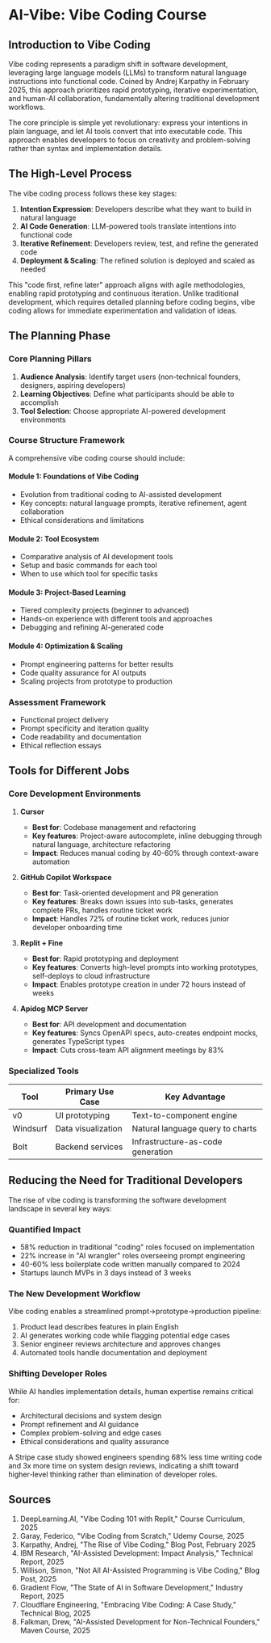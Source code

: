 # AI-Vibe: Vibe Coding Course

## Introduction to Vibe Coding

Vibe coding represents a paradigm shift in software development, leveraging large language models (LLMs) to transform natural language instructions into functional code. Coined by Andrej Karpathy in February 2025, this approach prioritizes rapid prototyping, iterative experimentation, and human-AI collaboration, fundamentally altering traditional development workflows.

The core principle is simple yet revolutionary: express your intentions in plain language, and let AI tools convert that into executable code. This approach enables developers to focus on creativity and problem-solving rather than syntax and implementation details.

## The High-Level Process

The vibe coding process follows these key stages:

1. **Intention Expression**: Developers describe what they want to build in natural language
2. **AI Code Generation**: LLM-powered tools translate intentions into functional code
3. **Iterative Refinement**: Developers review, test, and refine the generated code
4. **Deployment & Scaling**: The refined solution is deployed and scaled as needed

This "code first, refine later" approach aligns with agile methodologies, enabling rapid prototyping and continuous iteration. Unlike traditional development, which requires detailed planning before coding begins, vibe coding allows for immediate experimentation and validation of ideas.

## The Planning Phase

### Core Planning Pillars

1. **Audience Analysis**: Identify target users (non-technical founders, designers, aspiring developers)
2. **Learning Objectives**: Define what participants should be able to accomplish
3. **Tool Selection**: Choose appropriate AI-powered development environments

### Course Structure Framework

A comprehensive vibe coding course should include:

#### Module 1: Foundations of Vibe Coding
- Evolution from traditional coding to AI-assisted development
- Key concepts: natural language prompts, iterative refinement, agent collaboration
- Ethical considerations and limitations

#### Module 2: Tool Ecosystem
- Comparative analysis of AI development tools
- Setup and basic commands for each tool
- When to use which tool for specific tasks

#### Module 3: Project-Based Learning
- Tiered complexity projects (beginner to advanced)
- Hands-on experience with different tools and approaches
- Debugging and refining AI-generated code

#### Module 4: Optimization & Scaling
- Prompt engineering patterns for better results
- Code quality assurance for AI outputs
- Scaling projects from prototype to production

### Assessment Framework
- Functional project delivery
- Prompt specificity and iteration quality
- Code readability and documentation
- Ethical reflection essays

## Tools for Different Jobs

### Core Development Environments

1. **Cursor**
   - **Best for**: Codebase management and refactoring
   - **Key features**: Project-aware autocomplete, inline debugging through natural language, architecture refactoring
   - **Impact**: Reduces manual coding by 40-60% through context-aware automation

2. **GitHub Copilot Workspace**
   - **Best for**: Task-oriented development and PR generation
   - **Key features**: Breaks down issues into sub-tasks, generates complete PRs, handles routine ticket work
   - **Impact**: Handles 72% of routine ticket work, reduces junior developer onboarding time

3. **Replit + Fine**
   - **Best for**: Rapid prototyping and deployment
   - **Key features**: Converts high-level prompts into working prototypes, self-deploys to cloud infrastructure
   - **Impact**: Enables prototype creation in under 72 hours instead of weeks

4. **Apidog MCP Server**
   - **Best for**: API development and documentation
   - **Key features**: Syncs OpenAPI specs, auto-creates endpoint mocks, generates TypeScript types
   - **Impact**: Cuts cross-team API alignment meetings by 83%

### Specialized Tools

| Tool | Primary Use Case | Key Advantage |
|------|-----------------|---------------|
| v0 | UI prototyping | Text-to-component engine |
| Windsurf | Data visualization | Natural language query to charts |
| Bolt | Backend services | Infrastructure-as-code generation |

## Reducing the Need for Traditional Developers

The rise of vibe coding is transforming the software development landscape in several key ways:

### Quantified Impact
- 58% reduction in traditional "coding" roles focused on implementation
- 22% increase in "AI wrangler" roles overseeing prompt engineering
- 40-60% less boilerplate code written manually compared to 2024
- Startups launch MVPs in 3 days instead of 3 weeks

### The New Development Workflow
Vibe coding enables a streamlined prompt→prototype→production pipeline:
1. Product lead describes features in plain English
2. AI generates working code while flagging potential edge cases
3. Senior engineer reviews architecture and approves changes
4. Automated tools handle documentation and deployment

### Shifting Developer Roles
While AI handles implementation details, human expertise remains critical for:
- Architectural decisions and system design
- Prompt refinement and AI guidance
- Complex problem-solving and edge cases
- Ethical considerations and quality assurance

A Stripe case study showed engineers spending 68% less time writing code and 3x more time on system design reviews, indicating a shift toward higher-level thinking rather than elimination of developer roles.

## Sources

1. DeepLearning.AI, "Vibe Coding 101 with Replit," Course Curriculum, 2025
2. Garay, Federico, "Vibe Coding from Scratch," Udemy Course, 2025
3. Karpathy, Andrej, "The Rise of Vibe Coding," Blog Post, February 2025
4. IBM Research, "AI-Assisted Development: Impact Analysis," Technical Report, 2025
5. Willison, Simon, "Not All AI-Assisted Programming is Vibe Coding," Blog Post, 2025
6. Gradient Flow, "The State of AI in Software Development," Industry Report, 2025
7. Cloudflare Engineering, "Embracing Vibe Coding: A Case Study," Technical Blog, 2025
8. Falkman, Drew, "AI-Assisted Development for Non-Technical Founders," Maven Course, 2025
